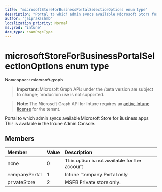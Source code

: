 ```yaml
---
title: "microsoftStoreForBusinessPortalSelectionOptions enum type"
description: "Portal to which admin syncs available Microsoft Store for Business apps. This is available in the Intune Admin Console."
author: "jaiprakashmb"
localization_priority: Normal
ms.prod: "intune"
doc_type: enumPageType
---
```


# microsoftStoreForBusinessPortalSelectionOptions enum type

Namespace: microsoft.graph

> **Important:** Microsoft Graph APIs under the /beta version are subject to change; production use is not supported.

> **Note:** The Microsoft Graph API for Intune requires an [active Intune license](https://go.microsoft.com/fwlink/?linkid=839381) for the tenant.

Portal to which admin syncs available Microsoft Store for Business apps. This is available in the Intune Admin Console.

## Members
|Member|Value|Description|
|:---|:---|:---|
|none|0|This option is not available for the account|
|companyPortal|1|Intune Company Portal only.|
|privateStore|2|MSFB Private store only.|
